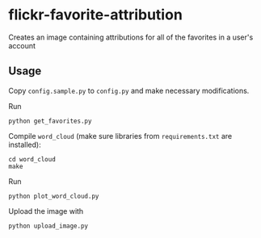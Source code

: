 # flickr-favorite-attribution

Creates an image containing attributions for all of the favorites in a user's account


## Usage

Copy `config.sample.py` to `config.py` and make necessary modifications.

Run

```
python get_favorites.py
```

Compile `word_cloud` (make sure libraries from `requirements.txt` are installed):

```
cd word_cloud
make
```

Run

```
python plot_word_cloud.py
```

Upload the image with

```
python upload_image.py
```
